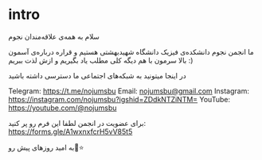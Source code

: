 # intro
سلام به همه‌ی علاقه‌مندان نجوم

ما انجمن نجوم دانشکده‌ی فیزیک دانشگاه شهیدبهشتی هستیم و قراره درباره‌ی آسمون بالا سرمون با هم دیگه کلی مطلب یاد بگیریم و ازش لذت ببریم :)


در اینجا میتونید به شبکه‌های اجتماعی ما دسترسی داشته باشید

Telegram: https://t.me/nojumsbu
Email: nojumsbu@gmail.com
Instagram: https://instagram.com/nojumsbu?igshid=ZDdkNTZiNTM=
YouTube: https://youtube.com/@nojumsbu


برای عضویت در انجمن لطفا این فرم رو پر کنید:
https://forms.gle/A1wxnxfcrH5vV85t5





به امید روزهای پیش رو🌠⭐
